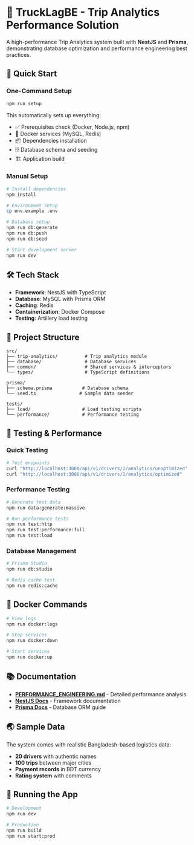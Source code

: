 # 🚛 TruckLagBE - Trip Analytics Performance Solution

A high-performance Trip Analytics system built with **NestJS** and **Prisma**, demonstrating database optimization and performance engineering best practices.

## 🚀 Quick Start

### **One-Command Setup**
```bash
npm run setup
```

This automatically sets up everything:
- ✅ Prerequisites check (Docker, Node.js, npm)
- 🐳 Docker services (MySQL, Redis)
- 📦 Dependencies installation
- 🗄️ Database schema and seeding
- 🏗️ Application build

### **Manual Setup**
```bash
# Install dependencies
npm install

# Environment setup
cp env.example .env

# Database setup
npm run db:generate
npm run db:push
npm run db:seed

# Start development server
npm run dev
```

## 🛠️ Tech Stack

- **Framework**: NestJS with TypeScript
- **Database**: MySQL with Prisma ORM
- **Caching**: Redis
- **Containerization**: Docker Compose
- **Testing**: Artillery load testing

## 📁 Project Structure

```
src/
├── trip-analytics/          # Trip analytics module
├── database/                # Database services
├── common/                  # Shared services & interceptors
└── types/                   # TypeScript definitions

prisma/
├── schema.prisma           # Database schema
└── seed.ts                # Sample data seeder

tests/
├── load/                   # Load testing scripts
└── performance/            # Performance testing
```

## 🧪 Testing & Performance

### **Quick Testing**
```bash
# Test endpoints
curl "http://localhost:3000/api/v1/drivers/1/analytics/unoptimized"
curl "http://localhost:3000/api/v1/drivers/1/analytics/optimized"
```

### **Performance Testing**
```bash
# Generate test data
npm run data:generate:massive

# Run performance tests
npm run test:http
npm run test:performance:full
npm run test:load
```

### **Database Management**
```bash
# Prisma Studio
npm run db:studio

# Redis cache test
npm run redis:cache
```

## 🐳 Docker Commands

```bash
# View logs
npm run docker:logs

# Stop services
npm run docker:down

# Start services
npm run docker:up
```

## 📚 Documentation

- **[PERFORMANCE_ENGINEERING.md](PERFORMANCE_ENGINEERING.md)** - Detailed performance analysis
- **[NestJS Docs](https://nestjs.com/)** - Framework documentation
- **[Prisma Docs](https://www.prisma.io/docs/)** - Database ORM guide

## 🌏 Sample Data

The system comes with realistic Bangladesh-based logistics data:
- **20 drivers** with authentic names
- **100 trips** between major cities
- **Payment records** in BDT currency
- **Rating system** with comments

## 🚀 Running the App

```bash
# Development
npm run dev

# Production
npm run build
npm run start:prod
```


